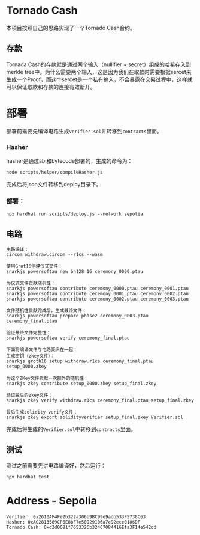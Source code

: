 # Tornado Cash
本项目按照自己的思路实现了一个Tornado Cash合约。

## 存款
Tornada Cash的存款就是通过两个输入（nullifier + secret）组成的哈希存入到merkle tree中。为什么需要两个输入，这是因为我们在取款时需要根据sercet来生成一个Proof，而这个sercet是一个私有输入，不会暴露在交易过程中，这样就可以保证取款和存款的连接有效断开。

# 部署
部署前需要先编译电路生成`Verifier.sol`并转移到`contracts`里面。
### Hasher
hasher是通过abi和bytecode部署的，生成的命令为：
```
node scripts/helper/compileHasher.js
```
完成后将json文件转移到deploy目录下。

### 部署：
```
npx hardhat run scripts/deploy.js --network sepolia
```

## 电路

```
电路编译：
circom withdraw.circom --r1cs --wasm

使用Grot16创建仪式文件：
snarkjs powersoftau new bn128 16 ceremony_0000.ptau

为仪式文件贡献随机性：
snarkjs powersoftau contribute ceremony_0000.ptau ceremony_0001.ptau
snarkjs powersoftau contribute ceremony_0001.ptau ceremony_0002.ptau
snarkjs powersoftau contribute ceremony_0002.ptau ceremony_0003.ptau

文件随机性贡献完成后，生成最终文件：
snarkjs powersoftau prepare phase2 ceremony_0003.ptau ceremony_final.ptau

验证最终文件完整性：
snarkjs powersoftau verify ceremony_final.ptau

下面将编译文件与电路交织在一起：
生成密钥（zkey文件）：
snarkjs groth16 setup withdraw.r1cs ceremony_final.ptau setup_0000.zkey

为这个ZKey文件贡献一次额外的随机性：
snarkjs zkey contribute setup_0000.zkey setup_final.zkey

验证最后的zkey文件：
snarkjs zkey verify withdraw.r1cs ceremony_final.ptau setup_final.zkey

最后生成solidity verify文件：
snarkjs zkey export solidityverifier setup_final.zkey Verifier.sol
```
完成后将生成的`Verifier.sol`中转移到`contracts`里面。

## 测试
测试之前需要先讲电路编译好，然后运行：
```
npx hardhat test
```

# Address - Sepolia
```
Verifier: 0x2610AF4Fe2b322a306b9BC99e9adb533F5736C63
Hasher: 0xAC2813589CF6E8bF7e50929106a7e92ece0186DF
Tornado Cash: 0xd2d0681f7653326b324C7084416Efa3F14e542cd
```

